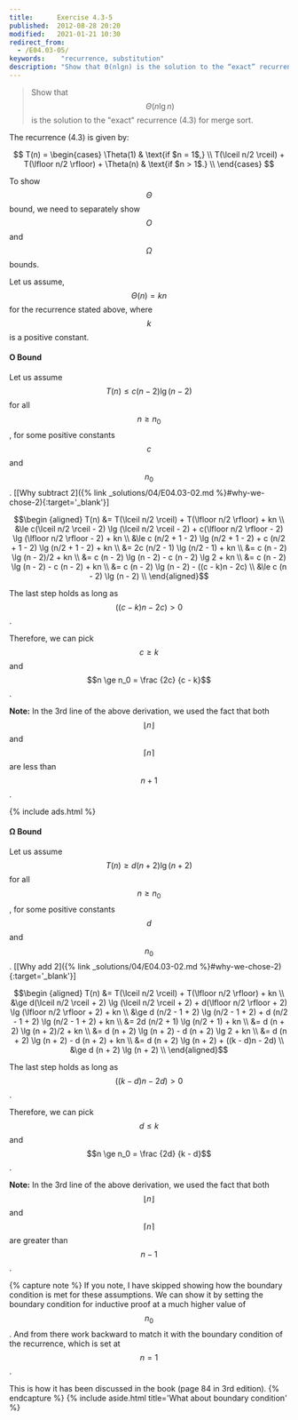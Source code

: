 ```yaml
---
title:      Exercise 4.3-5
published:  2012-08-28 20:20
modified:   2021-01-21 10:30
redirect_from:
  - /E04.03-05/
keywords:    "recurrence, substitution"
description: "Show that Θ(nlg⁡n) is the solution to the “exact” recurrence (4.3) for merge sort."
---
```


> Show that $$\Theta(n \lg n)$$ is the solution to the "exact" recurrence (4.3) for merge sort.

The recurrence (4.3) is given by:

$$
T(n) =
\begin{cases}
    \Theta(1)                                                 & \text{if $n = 1$,} \\
    T(\lceil n/2 \rceil) + T(\lfloor n/2 \rfloor) + \Theta(n) & \text{if $n > 1$.} \\
\end{cases}
$$

To show $$\Theta$$ bound, we need to separately show $$O$$ and $$\Omega$$ bounds.

Let us assume, $$\Theta(n) = kn$$ for the recurrence stated above, where $$k$$ is a positive constant.

#### O Bound

Let us assume $$T(n) \le c (n - 2) \lg (n - 2)$$ for all $$n \ge n_0$$, for some positive constants $$c$$ and $$n_0$$. [[Why subtract 2]({% link _solutions/04/E04.03-02.md %}#why-we-chose-2){:target='_blank'}]

$$\begin {aligned}
T(n) &= T(\lceil n/2 \rceil) + T(\lfloor n/2 \rfloor) + kn \\
     &\le c(\lceil n/2 \rceil - 2) \lg (\lceil n/2 \rceil - 2) + c(\lfloor n/2 \rfloor - 2) \lg (\lfloor n/2 \rfloor - 2) + kn \\
     &\le c (n/2 + 1 - 2) \lg (n/2 + 1 - 2) + c (n/2 + 1 - 2) \lg (n/2 + 1 - 2) + kn \\
     &= 2c (n/2 - 1) \lg (n/2 - 1) + kn \\
     &= c (n - 2) \lg (n - 2)/2 + kn \\
     &= c (n - 2) \lg (n - 2) - c (n - 2) \lg 2 + kn \\
     &= c (n - 2) \lg (n - 2) - c (n - 2) + kn \\
     &= c (n - 2) \lg (n - 2) - ((c - k)n - 2c) \\
     &\le c (n - 2) \lg (n - 2) \\
\end{aligned}$$

The last step holds as long as $$((c - k)n - 2c) > 0$$.

Therefore, we can pick $$c \ge k$$ and $$n \ge n_0 = \frac {2c} {c - k}$$.

**Note:** In the 3rd line of the above derivation, we used the fact that both $$\lfloor n \rfloor$$ and $$\lceil n \rceil$$ are less than $$n + 1$$.

{% include ads.html %}

#### Ω Bound

Let us assume $$T(n) \ge d (n + 2) \lg (n + 2)$$ for all $$n \ge n_0$$, for some positive constants $$d$$ and $$n_0$$. [[Why add 2]({% link _solutions/04/E04.03-02.md %}#why-we-chose-2){:target='_blank'}]

$$\begin {aligned}
T(n) &= T(\lceil n/2 \rceil) + T(\lfloor n/2 \rfloor) + kn \\
     &\ge d(\lceil n/2 \rceil + 2) \lg (\lceil n/2 \rceil + 2) + d(\lfloor n/2 \rfloor + 2) \lg (\lfloor n/2 \rfloor + 2) + kn \\
     &\ge d (n/2 - 1 + 2) \lg (n/2 - 1 + 2) + d (n/2 - 1 + 2) \lg (n/2 - 1 + 2) + kn \\
     &= 2d (n/2 + 1) \lg (n/2 + 1) + kn \\
     &= d (n + 2) \lg (n + 2)/2 + kn \\
     &= d (n + 2) \lg (n + 2) - d (n + 2) \lg 2 + kn \\
     &= d (n + 2) \lg (n + 2) - d (n + 2) + kn \\
     &= d (n + 2) \lg (n + 2) + ((k - d)n - 2d) \\
     &\ge d (n + 2) \lg (n + 2) \\
\end{aligned}$$

The last step holds as long as $$((k - d)n - 2d) > 0$$.

Therefore, we can pick $$d \le k$$ and $$n \ge n_0 = \frac {2d} {k - d}$$.

**Note:** In the 3rd line of the above derivation, we used the fact that both $$\lfloor n \rfloor$$ and $$\lceil n \rceil$$ are greater than $$n - 1$$.

{% capture note %}
If you note, I have skipped showing how the boundary condition is met for these assumptions. We can show it by setting the boundary condition for inductive proof at a much higher value of $$n_0$$. And from there work backward to match it with the boundary condition of the recurrence, which is  set at $$n = 1$$.

This is how it has been discussed in the book (page 84 in 3rd edition).
{% endcapture %}
{% include aside.html title='What about boundary condition' %}
